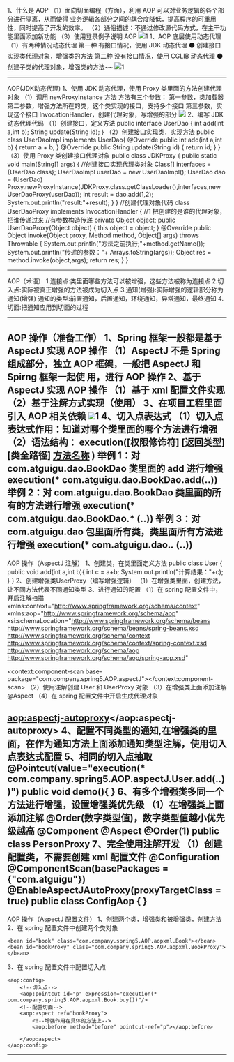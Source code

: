 1、什么是 AOP
（1）面向切面编程（方面），利用 AOP 可以对业务逻辑的各个部分进行隔离，从而使得
业务逻辑各部分之间的耦合度降低，提高程序的可重用性，同时提高了开发的效率。
（2）通俗描述：不通过修改源代码方式，在主干功能里面添加新功能
（3）使用登录例子说明 AOP
![](E:\我的代码\Java学习项目\springFrameWork\spring5FrameWork\src\public\AOP\图3.png)1
1、AOP 底层使用动态代理
（1）有两种情况动态代理
第一种 有接口情况，使用 JDK 动态代理
⚫ 创建接口实现类代理对象，增强类的方法
第二种 没有接口情况，使用 CGLIB 动态代理
⚫ 创建子类的代理对象，增强类的方法~~
![](E:\我的代码\Java学习项目\springFrameWork\spring5FrameWork\src\public\AOP\图4.png)1

---------------------------------------------------------------------------------------------------------------------------
AOP(JDK动态代理)
1、使用 JDK 动态代理，使用 Proxy 类里面的方法创建代理对象
（1）调用 newProxyInstance 方法
方法有三个参数：
第一参数，类加载器
第二参数，增强方法所在的类，这个类实现的接口，支持多个接口
第三参数，实现这个接口 InvocationHandler，创建代理对象，写增强的部分
![](E:\我的代码\Java学习项目\springFrameWork\spring5FrameWork\src\public\AOP\newProxyInstance.png)
2、编写 JDK 动态代理代码
（1）创建接口，定义方法
public interface UserDao {
    int add(int a,int b);
    String update(String id);
}
（2）创建接口实现类，实现方法
public class UserDaoImpl implements UserDao{
    @Override
    public int add(int a,int b) {
    return a + b;
    }
    @Override
    public String update(String id) {
        return id;
    }
}
（3）使用 Proxy 类创建接口代理对象
public class JDKProxy {
public static void main(String[] args) {
        //创建接口实现代理类对象
        Class[] interfaces = {UserDao.class};
        UserDaoImpl userDao = new UserDaoImpl();
        UserDao dao = (UserDao) Proxy.newProxyInstance(JDKProxy.class.getClassLoader(),interfaces,new UserDaoProxy(userDao));
        int result = dao.add(1,2);
        System.out.println("result:"+result);
    }
}
//创建代理对象代码
class UserDaoProxy implements InvocationHandler {
    //1 把创建的是谁的代理对象，把谁传递过来
    //有参数构造传递
    private Object object;
    public UserDaoProxy(Object object) {
        this.object = object;
    }
    @Override
    public Object invoke(Object proxy, Method method, Object[] args) throws Throwable {
        System.out.println("方法之前执行;"+method.getName());
        System.out.println("传递的参数："+ Arrays.toString(args));
        Object res = method.invoke(object,args);
        return res;
    }
}

---------------------------------------------------------------------------------------------------------------------------
AOP（术语）
1.连接点:类里面哪些方法可以被增强，这些方法被称为连接点
2.切入点:实际被真正增强的方法被成为切入点
3.通知(增强):实际增强的逻辑部分称为通知(增强)
  通知的类型:前置通知，后置通知，环绕通知，异常通知，最终通知
4.切面:把通知应用到切面的过程

---------------------------------------------------------------------------------------------------------------------------
AOP 操作（准备工作）
1、Spring 框架一般都是基于 AspectJ 实现 AOP 操作
（1）AspectJ 不是 Spring 组成部分，独立 AOP 框架，一般把 AspectJ 和 Spirng 框架一起使
用，进行 AOP 操作
2、基于 AspectJ 实现 AOP 操作
（1）基于 xml 配置文件实现
（2）基于注解方式实现（使用）
3、在项目工程里面引入 AOP 相关依赖
![](E:\我的代码\Java学习项目\springFrameWork\spring5FrameWork\src\public\AOP\AOP相关依赖.png)1
4、切入点表达式
（1）切入点表达式作用：知道对哪个类里面的哪个方法进行增强
（2）语法结构： execution([权限修饰符] [返回类型] [类全路径] [方法名称]([参数列表]) )
举例 1：对 com.atguigu.dao.BookDao 类里面的 add 进行增强
execution(* com.atguigu.dao.BookDao.add(..))
举例 2：对 com.atguigu.dao.BookDao 类里面的所有的方法进行增强
execution(* com.atguigu.dao.BookDao.* (..))
举例 3：对 com.atguigu.dao 包里面所有类，类里面所有方法进行增强
execution(* com.atguigu.dao.*.* (..))
---------------------------------------------------------------------------------------------------------------------------

AOP 操作（AspectJ 注解）
1、创建类，在类里面定义方法
public class User {
    public void add(int a,int b){
        int c = a+b;
        System.out.println("计算结果："+c);
    }
}
2、创建增强类UserProxy（编写增强逻辑）
（1）在增强类里面，创建方法，让不同方法代表不同通知类型
3、进行通知的配置
（1）在 spring 配置文件中，开启注解扫描
xmlns:context="http://www.springframework.org/schema/context"
xmlns:aop="http://www.springframework.org/schema/aop"
xsi:schemaLocation="http://www.springframework.org/schema/beans http://www.springframework.org/schema/beans/spring-beans.xsd
http://www.springframework.org/schema/context http://www.springframework.org/schema/context/spring-context.xsd
http://www.springframework.org/schema/aop http://www.springframework.org/schema/aop/spring-aop.xsd"
<!--开启注解扫描-->
<context:component-scan base-package="com.company.spring5.AOP.aspectJ"></context:component-scan>
（2）使用注解创建 User 和 UserProxy 对象
（3）在增强类上面添加注解 @Aspect
（4）在 spring 配置文件中开启生成代理对象
<!-- 开启 Aspect 生成代理对象-->
<aop:aspectj-autoproxy></aop:aspectj-autoproxy>
4、配置不同类型的通知,在增强类的里面，在作为通知方法上面添加通知类型注解，使用切入点表达式配置
5、相同的切入点抽取
@Pointcut(value="execution(* com.company.spring5.AOP.aspectJ.User.add(..))")
public void demo(){
}
6、有多个增强类多同一个方法进行增强，设置增强类优先级
（1）在增强类上面添加注解 @Order(数字类型值)，数字类型值越小优先级越高
@Component
@Aspect
@Order(1)
public class PersonProxy
7、完全使用注解开发
（1）创建配置类，不需要创建 xml 配置文件
@Configuration
@ComponentScan(basePackages = {"com.atguigu"})
@EnableAspectJAutoProxy(proxyTargetClass = true)
public class ConfigAop {
}
---------------------------------------------------------------------------------------------------------------------------
AOP 操作（AspectJ 配置文件）
1、创建两个类，增强类和被增强类，创建方法
2、在 spring 配置文件中创建两个类对象
<!--创建对象-->
    <bean id="book" class="com.company.spring5.AOP.aopxml.Book"></bean>
    <bean id="bookProxy" class="com.company.spring5.AOP.aopxml.BookProxy"></bean>
3、在 spring 配置文件中配置切入点
  <!--配置aop增强-->
    <aop:config>
        <!--切入点-->
        <aop:pointcut id="p" expression="execution(* com.company.spring5.AOP.aopxml.Book.buy())"/>
        <!--配置切面-->
        <aop:aspect ref="bookProxy">
            <!--增强作用在具体的方法上-->
            <aop:before method="before" pointcut-ref="p"></aop:before>

        </aop:aspect>
    </aop:config>
---------------------------------------------------------------------------------------------------------------------------
